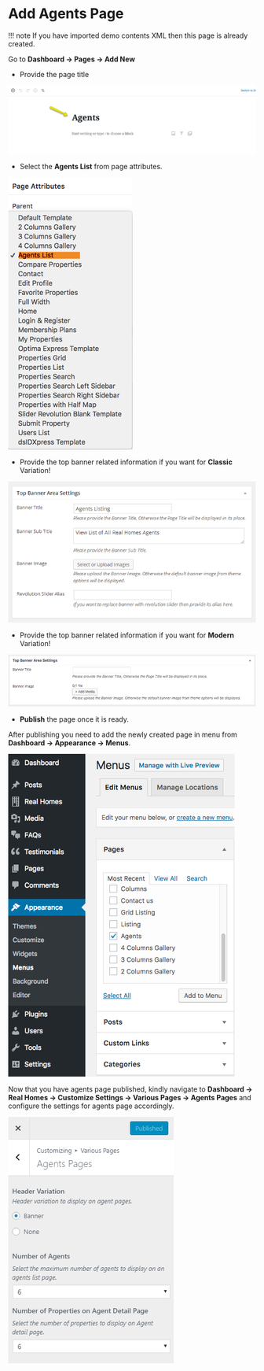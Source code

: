 # Add Agents Page

!!! note
        If you have imported demo contents XML then this page is already created.

Go to **Dashboard → Pages → Add New**

- Provide the page title

![Add Agents Page](images/create-pages/add-agent-page.png)

- Select the **Agents List** from page attributes.

![Add Agents Page](images/create-pages/agent-listing-template.png)

- Provide the top banner related information if you want for **Classic** Variation!

![Add Agents Page](images/create-pages/agent-banner-area-settings.png)

- Provide the top banner related information if you want for **Modern** Variation!

![Add Agents Page](images/create-pages/agent-banner-area-settings-mod.png)

- **Publish** the page once it is ready.

After publishing you need to add the newly created page in menu from **Dashboard → Appearance → Menus**. 

![Add Agents Page to Menu](images/create-pages/add-agents-page-menu.png)

Now that you have agents page published, kindly navigate to **Dashboard → Real Homes → Customize Settings → Various Pages → Agents Pages** and configure the settings for agents page accordingly. 

![Agents Page Customizer Settings](images/create-pages/agents-page-customizer-settings.png)
